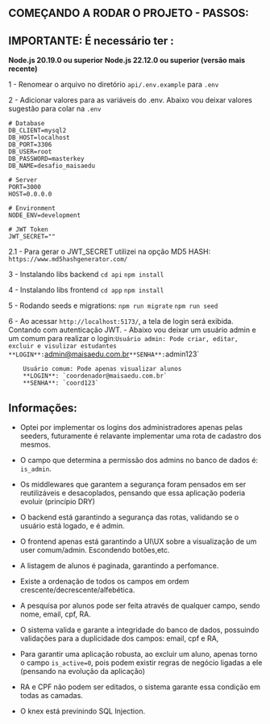 ## COMEÇANDO A RODAR O PROJETO - PASSOS:

## **IMPORTANTE**: É necessário ter :
**Node.js 20.19.0 ou superior**
**Node.js 22.12.0 ou superior (versão mais recente)**

1 - Renomear o arquivo no diretório `api/.env.example` para `.env`

2 - Adicionar valores para as variáveis do .env.
    Abaixo vou deixar valores sugestão para colar na `.env`

    # Database
    DB_CLIENT=mysql2
    DB_HOST=localhost
    DB_PORT=3306
    DB_USER=root
    DB_PASSWORD=masterkey
    DB_NAME=desafio_maisaedu

    # Server
    PORT=3000
    HOST=0.0.0.0

    # Environment
    NODE_ENV=development

    # JWT Token
    JWT_SECRET=""

2.1 - Para gerar o JWT_SECRET utilizei na opção MD5 HASH: `https://www.md5hashgenerator.com/`

3 - Instalando libs backend
    `cd api`
    `npm install`

4 - Instalando libs frontend 
    `cd app`
    `npm install`

5 - Rodando seeds e migrations:
    `npm run migrate`
    `npm run seed`

6 - Ao acessar `http://localhost:5173/`, a tela de login será exibida. Contando com autenticação JWT. 
    - Abaixo vou deixar um usuário admin e um comum para realizar o login:`
        Usuário admin: Pode criar, editar, excluir e visulizar estudantes
        **LOGIN**: `admin@maisaedu.com.br`
        **SENHA**: `admin123`

        Usuário comum: Pode apenas visualizar alunos
        **LOGIN**: `coordenador@maisaedu.com.br`
        **SENHA**: `coord123`

## Informações:

- Optei por implementar os logins dos administradores apenas pelas seeders, futuramente é relavante implementar uma rota de cadastro dos mesmos.
- O campo que determina a permissão dos admins no banco de dados é: `is_admin`.
- Os middlewares que garantem a segurança foram pensados em ser reutilizáveis e desacoplados, pensando que essa aplicação poderia evoluir (princípio DRY)
- O backend está garantindo a segurança das rotas, validando se o usuário está logado, e é admin.
- O frontend apenas está garantindo a UI\UX sobre a visualização de um user comum/admin. Escondendo botões,etc.

- A listagem de alunos é paginada, garantindo a perfomance.
- Existe a ordenação de todos os campos em ordem crescente/decrescente/alfebética.
- A pesquisa por alunos pode ser feita através de qualquer campo, sendo nome, email, cpf, RA.
- O sistema valida e garante a integridade do banco de dados, possuindo validações para a duplicidade dos campos: email, cpf e RA,
- Para garantir uma aplicação robusta, ao excluir um aluno, apenas torno o campo `is_active=0`, pois podem existir regras de negócio ligadas a ele (pensando na evolução da aplicação)
- RA e CPF não podem ser editados, o sistema garante essa condição em todas as camadas.
- O knex está previnindo SQL Injection.









